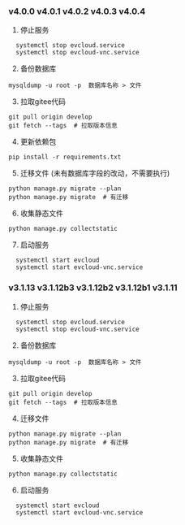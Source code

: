 ### v4.0.0 v4.0.1 v4.0.2 v4.0.3 v4.0.4
1. 停止服务 
```shell
  systemctl stop evcloud.service
  systemctl stop evcloud-vnc.service 
```
2. 备份数据库
```shell
mysqldump -u root -p  数据库名称 > 文件
```
3. 拉取gitee代码
```shell
git pull origin develop
git fetch --tags  # 拉取版本信息
```

4. 更新依赖包
```shell
pip install -r requirements.txt
```

5. 迁移文件 (未有数据库字段的改动，不需要执行)
```shell
python manage.py migrate --plan  
python manage.py migrate  # 有迁移
```

6. 收集静态文件
```shell
python manage.py collectstatic 
```

7. 启动服务 
```shell
  systemctl start evcloud
  systemctl start evcloud-vnc.service 
```


### v3.1.13 v3.1.12b3 v3.1.12b2 v3.1.12b1 v3.1.11
1. 停止服务 
```shell
  systemctl stop evcloud.service
  systemctl stop evcloud-vnc.service 
```
2. 备份数据库
```shell
mysqldump -u root -p  数据库名称 > 文件
```
3. 拉取gitee代码
```shell
git pull origin develop
git fetch --tags  # 拉取版本信息
```

4. 迁移文件
```shell
python manage.py migrate --plan  
python manage.py migrate  # 有迁移
```

5. 收集静态文件
```shell
python manage.py collectstatic 
```

6. 启动服务 
```shell
  systemctl start evcloud
  systemctl start evcloud-vnc.service 
```
